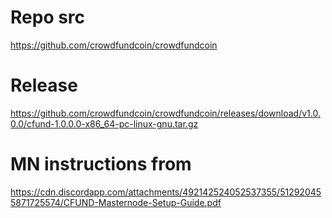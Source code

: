 # Repo src

https://github.com/crowdfundcoin/crowdfundcoin

# Release

https://github.com/crowdfundcoin/crowdfundcoin/releases/download/v1.0.0.0/cfund-1.0.0.0-x86_64-pc-linux-gnu.tar.gz

# MN instructions from 

https://cdn.discordapp.com/attachments/492142524052537355/512920455871725574/CFUND-Masternode-Setup-Guide.pdf
